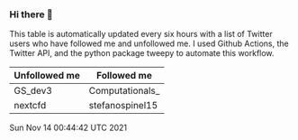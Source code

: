 ### Hi there 👋

This table is automatically updated every six hours with a list of Twitter users who have followed me and unfollowed me. I used Github Actions, the Twitter API, and the python package tweepy to automate this workflow.

| Unfollowed me |  Followed me |
| --- | --- |
|GS_dev3|Computationals_|
|nextcfd|stefanospinel15|
Sun Nov 14 00:44:42 UTC 2021

